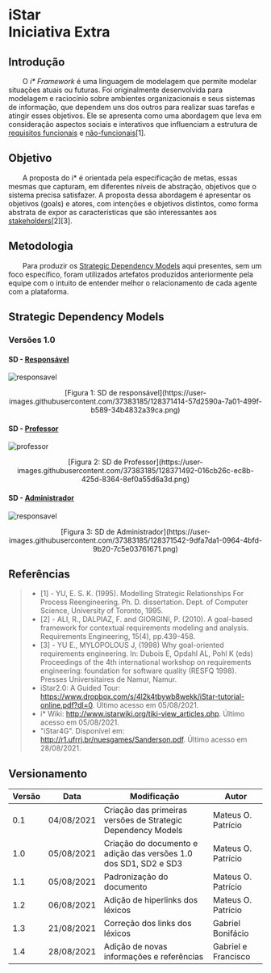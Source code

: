 
# iStar <br> <span class="rotulo-extra">Iniciativa Extra</span>

## Introdução

&emsp;&emsp;O  _i* Framework_  é uma linguagem de modelagem que permite modelar situações atuais ou futuras. Foi originalmente desenvolvida para modelagem e raciocínio sobre ambientes organizacionais e seus sistemas de informação, que dependem uns dos outros para realizar suas tarefas e atingir esses objetivos. Ele se apresenta como uma abordagem que leva em consideração aspectos sociais e interativos que influenciam a estrutura de [requisitos funcionais](../../priorizacao/moscow/#requisitos-funcionais) e [não-funcionais](../../priorizacao/moscow/#requisitos-nao-funcionais)[1].

## Objetivo

&emsp;&emsp;A proposta do i* é orientada pela especificação de metas, essas mesmas que capturam, em diferentes níveis de abstração, objetivos que o sistema precisa satisfazer. A proposta dessa abordagem é apresentar os objetivos (goals) e atores, com intenções e objetivos distintos, como forma abstrata de expor as características que são interessantes aos [stakeholders](../lexicos/#lexico-stakeholder)[2][3].

## Metodologia

&emsp;&emsp;Para produzir os [Strategic Dependency Models](http://istarwiki.org/tiki-index.php?page=Strategic+Dependency+%28SD%29+Model) aqui presentes, sem um foco específico, foram utilizados artefatos produzidos anteriormente pela equipe com o intuito de entender melhor o relacionamento de cada agente com a plataforma.

## Strategic Dependency Models

### Versões 1.0

#### SD - [Responsável](../lexicos/#lexico-responsavel)
![responsavel](https://user-images.githubusercontent.com/37383185/128371414-57d2590a-7a01-499f-b589-34b4832a39ca.png)
<center>[Figura 1: SD de responsável](https://user-images.githubusercontent.com/37383185/128371414-57d2590a-7a01-499f-b589-34b4832a39ca.png)</center>

#### SD - [Professor](../lexicos/#lexico-professor)
![professor](https://user-images.githubusercontent.com/37383185/128371492-016cb26c-ec8b-425d-8364-8ef0a55d6a3d.png)
<center>[Figura 2: SD de Professor](https://user-images.githubusercontent.com/37383185/128371492-016cb26c-ec8b-425d-8364-8ef0a55d6a3d.png)</center>

#### SD - [Administrador](../lexicos/#lexico-administrador)
![responsavel](https://user-images.githubusercontent.com/37383185/128371542-9dfa7da1-0964-4bfd-9b20-7c5e03761671.png)
<center>[Figura 3: SD de Administrador](https://user-images.githubusercontent.com/37383185/128371542-9dfa7da1-0964-4bfd-9b20-7c5e03761671.png)</center>

## Referências

> - [1] - YU, E. S. K. (1995). Modelling Strategic Relationships For Process Reengineering. Ph. D. dissertation. Dept. of Computer Science, University of Toronto, 1995.
> - [2] - ALI, R., DALPIAZ, F. and GIORGINI, P. (2010). A goal-based framework for contextual requirements modeling and analysis. Requirements Engineering, 15(4), pp.439-458.
> - [3] - YU E., MYLOPOLOUS J, (1998) Why goal-oriented requirements engineering. In: Dubois E, Opdahl AL, Pohl K (eds) Proceedings of the 4th international workshop on requirements engineering: foundation for software quality (RESFQ 1998). Presses Universitaires de Namur, Namur.
> - iStar2.0: A Guided Tour: https://www.dropbox.com/s/4l2k4tbywb8wekk/iStar-tutorial-online.pdf?dl=0. Último acesso em 05/08/2021.
> - i* Wiki: http://www.istarwiki.org/tiki-view_articles.php. Último acesso em 05/08/2021.
> - "iStar4G". Disponível em: http://r1.ufrrj.br/nuesgames/Sanderson.pdf. Último acesso em 28/08/2021.


## Versionamento
| Versão | Data | Modificação | Autor |
|--|--|--|--|
|0.1|04/08/2021| Criação das primeiras versões de Strategic Dependency Models | Mateus O. Patrício |
|1.0|05/08/2021| Criação do documento e adição das versões 1.0 dos SD1, SD2 e SD3 | Mateus O. Patrício |
|1.1|05/08/2021| Padronização do documento | Mateus O. Patrício |
|1.2|06/08/2021| Adição de hiperlinks dos léxicos | Mateus O. Patrício |
|1.3|21/08/2021| Correção dos links dos léxicos | Gabriel Bonifácio |
|1.4|28/08/2021| Adição de novas informações e referências | Gabriel e Francisco |